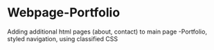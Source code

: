 # Webpage-Portfolio
Adding additional html pages (about, contact) to main page -Portfolio, styled navigation, using classified CSS
